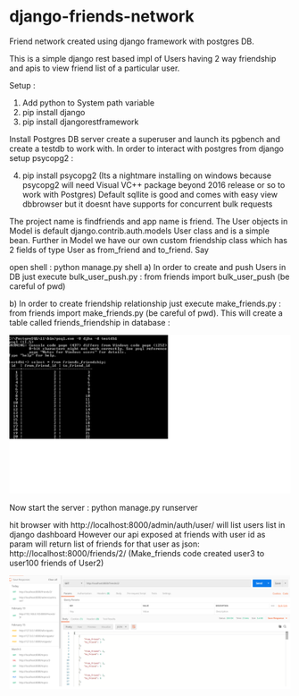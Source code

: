 # django-friends-network
Friend network created using django framework with postgres DB. 

This is a simple django rest based impl of Users having 2 way friendship and apis to view friend list of a particular user.

Setup :
1) Add python to System path variable
2) pip install django
3) pip install djangorestframework

Install Postgres DB server create a superuser and launch its pgbench and create a testdb to work with.
In order to interact with postgres from django setup psycopg2 :

4) pip install psycopg2
(Its a nightmare installing on windows because psycopg2 will need Visual VC++ package beyond 2016 release or so to work with Postgres)
Default sqllite is good and comes with easy view dbbrowser but it doesnt have supports for concurrent bulk requests

The project name is findfriends and app name is friend.
The User objects in Model is default django.contrib.auth.models User class and is a simple bean. Further in Model we have our own custom friendship class which has 2 fields of type User as from_friend and to_friend. Say

open shell : python manage.py shell
a) In order to create and push Users in DB just execute bulk_user_push.py :
    from friends import bulk_user_push (be careful of pwd)
 
b) In order to create friendship relationship just execute make_friends.py :
    from friends import make_friends.py (be careful of pwd). This will create a table called friends_friendship in database :

![alt text](https://github.com/deeprajjha1/media/blob/master/friendshipTable.png)   

Now start the server : 
python manage.py runserver

hit browser with http://localhost:8000/admin/auth/user/ will list users list in django dashboard
However our api exposed at friends with user id as param will return list of friends for that user as json:
http://localhost:8000/friends/2/ (Make_friends code created user3 to user100 friends of User2)

![alt text](https://github.com/deeprajjha1/media/blob/master/friends_user2.png)

